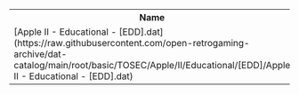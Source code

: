 <table>
<tr><th>Name</th><th>Size</th></tr>
<tr><td>
[Apple II - Educational - [EDD].dat](https://raw.githubusercontent.com/open-retrogaming-archive/dat-catalog/main/root/basic/TOSEC/Apple/II/Educational/[EDD]/Apple II - Educational - [EDD].dat)
</td><td>594820</td></tr>
</table>
